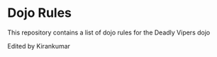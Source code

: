 Dojo Rules
==========

This repository contains a list of dojo rules for the Deadly Vipers dojo

Edited by Kirankumar
